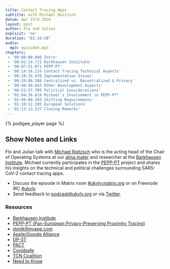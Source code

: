 ```yaml
---
title: Contact Tracing Apps
subtitle: with Michael Roitzsch
datum: Apr 23rd 2020
layout: post
author: Flo and Julian
explicit: 'no'
duration: "01:16:58"
audio:
  mp3: episode4.mp3
chapters:
 - '00:00:00.000 Intro'
 - '00:01:14.721 Barkhausen Institute'
 - '00:07:51.071 PEPP-PT'
 - '00:14:16.216 Contact Tracing Technical Aspects'
 - '00:20:35.478 Implementation Issues'
 - '00:29:08.386 Centralized vs. Decentralized & Privacy'
 - '00:48:49.843 Other Development Aspects'
 - '00:53:57.705 Political Considerations'
 - "01:04:36.814 Michael's Involvement in PEPP-PT"
 - '01:09:00.203 Shifting Requirements'
 - '01:10:12.205 European Solutions'
 - '01:13:13.537 Closing Remarks'
---
```


{% podigee_player page %}

## Show Notes and Links

Flo and Julian talk with [Michael
Roitzsch](https://tu-dresden.de/ing/informatik/sya/professur-fuer-betriebssysteme/die-professur)
who is the acting head of the Chair of Operating Systems at our [alma
mater](https://tu-dresden.de/) and researcher at the [Barkhausen
Institute](https://www.barkhauseninstitut.org/en). Michael currently
participates in the [PEPP-PT](https://www.pepp-pt.org/) project and
shares his insights on the technical and political challenges
surrounding SARS-CoV-2 contact tracing apps.

 * Discuss the episode in Matrix room [#ukvly:matrix.org](https://riot.im/app/#/room/#ukvly:matrix.org) or on Freenode IRC [#ukvly](https://webchat.freenode.net/).
 * Send feedback to podcast@ukvly.org or via [Twitter](https://twitter.com/ukvly).

### Resources

- [Barkhausen Institute](https://www.barkhauseninstitut.org/)
- [PEPP-PT (Pan-European Privacy-Preserving Proximity Tracing)](https://www.pepp-pt.org/)
- [dontkillmyapp.com](https://dontkillmyapp.com)
- [Apple/Google Alliance](https://www.apple.com/covid19/contacttracing/)
- [DP-3T](https://github.com/DP-3T/documents)
- [PACT](https://pact.mit.edu/)
- [Covidsafe](https://covidsafe.cs.washington.edu/)
- [TCN Coalition](https://tcn-coalition.org/)
- [Need to Know](https://en.wikipedia.org/wiki/Need_to_know)
